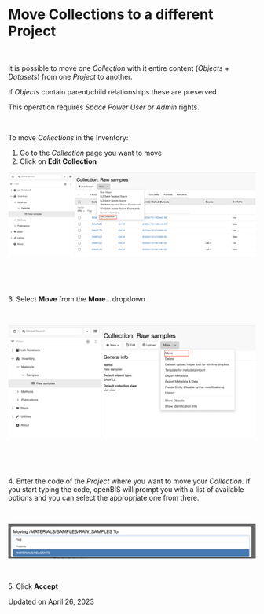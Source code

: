 # Move Collections to a different Project

[](# "Print this article")

 

It is possible to move one *Collection* with it entire content
(*Objects* + *Datasets*) from one *Project* to another.

If *Objects* contain parent/child relationships these are preserved.

This operation requires *Space Power User* or *Admin* rights.

 

To move *Collections* in the Inventory:

1.  Go to the *Collection* page you want to move
2.  Click on **Edit Collection**

![image info](img/edit-collection-1024x345.png)

 

 

3\. Select **Move** from the **More..** dropdown

 

![image info](img/move-collection-more-dropdown-1024x466.png)

 

 

4\. Enter the code of the *Project* where you want to move your
*Collection*. If you start typing the code, openBIS will prompt you with
a list of available options and you can select the appropriate one from
there.

 

![image info](img/move-collection-1024x142.png)

 

5\. Click **Accept**

Updated on April 26, 2023
